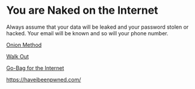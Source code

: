 # You are Naked on the Internet

Always assume that your data will be leaked and your password stolen or hacked.
Your email will be known and so will your phone number.

[Onion Method](/2025/onion/)

[Walk Out](/2025/can-i-walk-out/)

[Go-Bag for the Internet](/2025/digital-go-bag-for-the-internet/)

https://haveibeenpwned.com/
